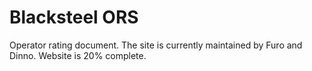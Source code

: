 # Blacksteel ORS
Operator rating document. The site is currently maintained by Furo and Dinno. Website is 20% complete.